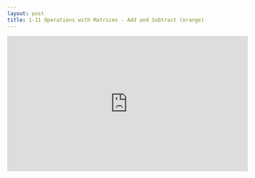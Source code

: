 ```yaml
---
layout: post
title: 1-11 Operations with Matrices - Add and Subtract (orange)
---
```


<iframe width="560" height="315" src="https://www.youtube.com/embed/A3as7o-6RAs" frameborder="0" allowfullscreen></iframe>
